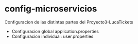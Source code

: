 # config-microservicios

Configuracion de las distintas partes del Proyecto3-LucaTickets
- Configuracion global application.properties
- Configuracion individual: user.properties

